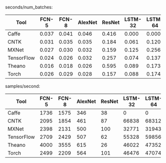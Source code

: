 seconds/num_batches:

| Tool | FCN-5 | FCN-8 | AlexNet | ResNet | LSTM-32 | LSTM-64 |
|------|-------|-------|---------|--------|---------|---------|
|Caffe| 0.037 | 0.041 | 0.046 | 0.416 | 0.000 | 0.000 |
|CNTK| 0.031 | 0.035 | 0.035 | 0.184 | 0.061 | 0.120 |
|MXNet| 0.027 | 0.030 | 0.032 | 0.159 | 0.125 | 0.256 |
|TensorFlow| 0.024 | 0.026 | 0.032 | 0.257 | 0.074 | 0.137 |
|Theano| 0.016 | 0.018 | 0.026 | 0.595 | 0.089 | 0.173 |
|Torch| 0.026 | 0.029 | 0.028 | 0.157 | 0.088 | 0.174 |


samples/second:

| Tool | FCN-5 | FCN-8 | AlexNet | ResNet | LSTM-32 | LSTM-64 |
|------|-------|-------|---------|--------|---------|---------|
|Caffe| 1736 | 1575 | 346 | 38 | 0 | 0 |
|CNTK| 2095 | 1854 | 461 | 87 | 66838 | 68312 |
|MXNet| 2398 | 2131 | 500 | 100 | 32771 | 31943 |
|TensorFlow| 2709 | 2429 | 507 | 62 | 55328 | 59856 |
|Theano| 4000 | 3555 | 615 | 26 | 46022 | 47352 |
|Torch| 2499 | 2209 | 564 | 101 | 46476 | 47074 |
